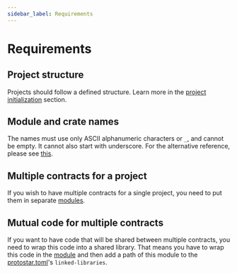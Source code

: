 ```yaml
---
sidebar_label: Requirements
---
```


# Requirements

## Project structure

Projects should follow a defined structure. Learn more in the [project initialization](./02-project-initialization.md)
section.

## Module and crate names

The names must use only ASCII alphanumeric characters or `_`, and cannot be empty. It cannot also start with underscore.
For the alternative reference, please see [this](https://docs.swmansion.com/scarb/docs/reference/manifest#name).

## Multiple contracts for a project

If you wish to have multiple contracts for a single project, you need to put them in
separate [modules](./02-project-initialization.md#using-multiple-contracts-in-project).

## Mutual code for multiple contracts

If you want to have code that will be shared between multiple contracts, you need to wrap this code into a shared
library.
That means you have to wrap this code in the [module](./02-project-initialization.md#cairo-1-modules) and then add a
path of this module to the [protostar.toml](./02-project-initialization.md#the-protostartoml)'s `linked-libraries`.
